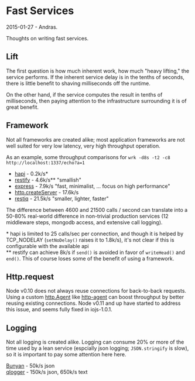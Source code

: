 Fast Services
=============

2015-01-27 - Andras.


Thoughts on writing fast services.


Lift
----

The first question is how much inherent work, how much "heavy lifting," the
service performs.  If the inherent service delay is in the tenths of seconds,
there is little benefit to shaving milliseconds off the runtime.

On the other hand, if the service computes the result in tenths of
milliseconds, then paying attention to the infrastructure surrounding it is of
great benefit.


Framework
---------

Not all frameworks are created alike; most application frameworks are not well
suited for very low latency, very high throughput operation.

As an example, some throughput comparisons for `wrk -d8s -t2 -c8 http://localhost:1337/echo?a=1`

- [hapi](https://www.npmjs.org/package/hapi) - 0.2k/s*
- [restify](https://www.npmjs.org/package/restify) - 4.6k/s** "smallish"
- [express](https://www.npmjs.org/package/express) - 7.9k/s "fast, minimalist, ... focus on high performance"
- [http.createServer](https://nodejs.org/api/http.html) - 17.6k/s
- [restiq](https://www.npmjs.org/package/restiq) - 21.5k/s "smaller, lighter, faster"

The difference between 4600 and 21500 calls / second can translate into a
50-80% real-world difference in non-trivial production services (12 middleware
steps, mongodb access, and extensive call logging).

\* hapi is limited to 25 calls/sec per connection, and though it is helped by
  TCP_NODELAY (`setNoDelay()` raises it to 1.8k/s), it's not clear if this is
  configurable with the available api
<br>
\*\* restify can achieve 8k/s if `send()` is avoided in favor of `writeHead()`
  and `end()`.  This of course loses some of the benefit of using a framework.


Http.request
------------

Node v0.10 does not always reuse connections for back-to-back requests.  Using
a custom [http.Agent](http://nodejs.org/api/http.html#http_class_http_agent)
like [http-agent](http://www.npmjs.org/package/http-agent) can boost
throughput by better reusing existing connections.  Node v0.11 and up have
started to address this issue, and seems fully fixed in iojs-1.0.1.


Logging
-------

Not all logging is created alike.  Logging can consume 20% or more of the time
used by a lean service (espcially json logging; `JSON.stringify` is slow), so
it is important to pay some attention here here.

[Bunyan](https://npmjs.org/package/bunyan) - 50k/s json
<br>
[qlogger](https://npmjs.org/package/qlogger) - 150k/s json, 650k/s text
